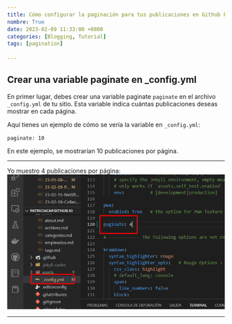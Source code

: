 ```yaml
---
title: Cómo configurar la paginación para tus publicaciones en Github Pages
nombre: True
date: 2023-02-09 11:33:00 +0800
categories: [Blogging, Tutorial]
tags: [pagination]

---
```


## Crear una variable paginate en _config.yml

En primer lugar, debes crear una variable paginate `paginate` en el archivo `_config.yml` de tu sitio. Esta variable indica cuántas publicaciones deseas mostrar en cada página.

Aquí tienes un ejemplo de cómo se vería la variable en `_config.yml`:

```
paginate: 10

```
En este ejemplo, se mostrarían 10 publicaciones por página.

---------------------------------

Yo muestro 4 publicaciones por página:
![Desktop View](/assets/img/Screenshot_12.png)

----------------------------------